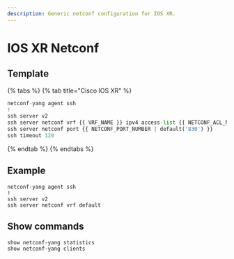 ```yaml
---
description: Generic netconf configuration for IOS XR.
---
```


# IOS XR Netconf

## Template

{% tabs %}
{% tab title="Cisco IOS XR" %}
```python
netconf-yang agent ssh
!
ssh server v2
ssh server netconf vrf {{ VRF_NAME }} ipv4 access-list {{ NETCONF_ACL_NAME }}
ssh server netconf port {{ NETCONF_PORT_NUMBER | default('830') }}
ssh timeout 120
```
{% endtab %}
{% endtabs %}

## Example

```text
netconf-yang agent ssh
!
ssh server v2
ssh server netconf vrf default
```

## Show commands

```text
show netconf-yang statistics
show netconf-yang clients
```


